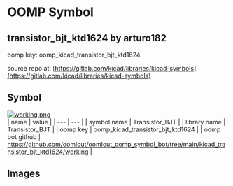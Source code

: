 # OOMP Symbol  
## transistor_bjt_ktd1624  by arturo182  
  
oomp key: oomp_kicad_transistor_bjt_ktd1624  
  
source repo at: [https://gitlab.com/kicad/libraries/kicad-symbols](https://gitlab.com/kicad/libraries/kicad-symbols)  
## Symbol  
  
[![working.png](working_600.png)](working.png)  
| name | value | 
| --- | --- | 
| symbol name | Transistor_BJT | 
| library name | Transistor_BJT | 
| oomp key | oomp_kicad_transistor_bjt_ktd1624 | 
| oomp bot github | https://github.com/oomlout/oomlout_oomp_symbol_bot/tree/main/kicad_transistor_bjt_ktd1624/working | 
## Images  
